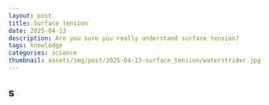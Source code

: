 ```yaml
---
layout: post
title: Surface tension
date: 2025-04-13
description: Are you sure you really understand surface tension?
tags: knowledge
categories: science
thumbnail: assets/img/post/2025-04-13-surface_tension/waterstrider.jpg
---
```


## s
